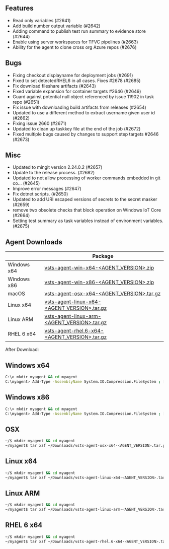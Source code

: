 ## Features
 - Read only variables (#2641)
 - Add build number output variable (#2642)
 - Adding command to publish test run summary to evidence store (#2644)
 - Enable using server workspaces for TFVC pipelines (#2663)
 - Ability for the agent to clone cross org Azure repos (#2676)

## Bugs
 - Fixing checkout displayname for deployment jobs (#2691)
 - Fixed to set detectedRHEL6 in all cases. Fixes #2678 (#2685)
 - Fix download fileshare artifacts (#2643)
 - Fixed variable expansion for container targets #2646 (#2649)
 - Guard against potential null object referenced by issue 11902 in task repo (#2651)
 - Fix issue with downloading build artifacts from releases  (#2654)
 - Updated to use a different method to extract username given user id (#2662)
 - Fixing issue 2660 (#2671)
 - Updated to clean up taskkey file at the end of the job (#2672)
 - Fixed multiple bugs caused by changes to support step targets #2646 (#2673)

## Misc
 - Updated to mingit version 2.24.0.2 (#2657)
 - Update to the release process. (#2682)
 - Updated to not allow processing of worker commands embedded in git co… (#2645)
 - Improve error messages (#2647)
 - Fix dotnet scripts. (#2650)
 - Updated to add URI escaped versions of secrets to the secret masker (#2659)
 - remove two obsolete checks that block operation on Windows IoT Core (#2664)
 - Setting test summary as task variables instead of environment variables. (#2675)

## Agent Downloads

|         | Package                                                                                                       |
| ------- | ----------------------------------------------------------------------------------------------------------- |
| Windows x64 | [vsts-agent-win-x64-<AGENT_VERSION>.zip](https://vstsagentpackage.azureedge.net/agent/<AGENT_VERSION>/vsts-agent-win-x64-<AGENT_VERSION>.zip)      |
| Windows x86 | [vsts-agent-win-x86-<AGENT_VERSION>.zip](https://vstsagentpackage.azureedge.net/agent/<AGENT_VERSION>/vsts-agent-win-x86-<AGENT_VERSION>.zip)      |
| macOS   | [vsts-agent-osx-x64-<AGENT_VERSION>.tar.gz](https://vstsagentpackage.azureedge.net/agent/<AGENT_VERSION>/vsts-agent-osx-x64-<AGENT_VERSION>.tar.gz)   |
| Linux x64  | [vsts-agent-linux-x64-<AGENT_VERSION>.tar.gz](https://vstsagentpackage.azureedge.net/agent/<AGENT_VERSION>/vsts-agent-linux-x64-<AGENT_VERSION>.tar.gz) |
| Linux ARM  | [vsts-agent-linux-arm-<AGENT_VERSION>.tar.gz](https://vstsagentpackage.azureedge.net/agent/<AGENT_VERSION>/vsts-agent-linux-arm-<AGENT_VERSION>.tar.gz) |
| RHEL 6 x64  | [vsts-agent-rhel.6-x64-<AGENT_VERSION>.tar.gz](https://vstsagentpackage.azureedge.net/agent/<AGENT_VERSION>/vsts-agent-rhel.6-x64-<AGENT_VERSION>.tar.gz) |

After Download:

## Windows x64

``` bash
C:\> mkdir myagent && cd myagent
C:\myagent> Add-Type -AssemblyName System.IO.Compression.FileSystem ; [System.IO.Compression.ZipFile]::ExtractToDirectory("$HOME\Downloadssts-agent-win-x64-<AGENT_VERSION>.zip", "$PWD")
```

## Windows x86

``` bash
C:\> mkdir myagent && cd myagent
C:\myagent> Add-Type -AssemblyName System.IO.Compression.FileSystem ; [System.IO.Compression.ZipFile]::ExtractToDirectory("$HOME\Downloadssts-agent-win-x86-<AGENT_VERSION>.zip", "$PWD")
```

## OSX

``` bash
~/$ mkdir myagent && cd myagent
~/myagent$ tar xzf ~/Downloads/vsts-agent-osx-x64-<AGENT_VERSION>.tar.gz
```

## Linux x64

``` bash
~/$ mkdir myagent && cd myagent
~/myagent$ tar xzf ~/Downloads/vsts-agent-linux-x64-<AGENT_VERSION>.tar.gz
```

## Linux ARM

``` bash
~/$ mkdir myagent && cd myagent
~/myagent$ tar xzf ~/Downloads/vsts-agent-linux-arm-<AGENT_VERSION>.tar.gz
```

## RHEL 6 x64

``` bash
~/$ mkdir myagent && cd myagent
~/myagent$ tar xzf ~/Downloads/vsts-agent-rhel.6-x64-<AGENT_VERSION>.tar.gz
```
